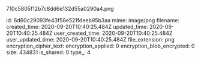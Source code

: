 710c5805f12b7c8dd6e132d55a0290a4.png

id: 6d60c29093fe43f58e521fdeeb95b3aa
mime: image/png
filename: 
created_time: 2020-09-20T10:40:25.484Z
updated_time: 2020-09-20T10:40:25.484Z
user_created_time: 2020-09-20T10:40:25.484Z
user_updated_time: 2020-09-20T10:40:25.484Z
file_extension: png
encryption_cipher_text: 
encryption_applied: 0
encryption_blob_encrypted: 0
size: 434831
is_shared: 0
type_: 4